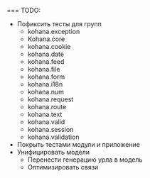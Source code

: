 === TODO:
* Пофиксить тесты для групп
  * kohana.exception
  * Kohana.core
  * kohana.cookie
  * kohana.date
  * kohana.feed
  * kohana.file
  * kohana.form
  * kohana.i18n
  * kohana.num
  * kohana.request
  * kohana.route
  * kohana.text
  * kohana.valid
  * kohana.session
  * kohana.validation
* Покрыть тестами модули и приложение
* Унифицировать модели
  * Перенести генерацию урла в модель
  * Оптимизировать связи